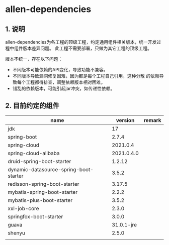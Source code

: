 # allen-dependencies

## 1. 说明
allen-dependencies为各工程的顶级工程，约定通用组件相关版本，统一开发过程中组件版本差异问题。
此工程不需要部署，只做为其它工程的顶级工程。

  版本不统一，存在以下问题：
 - 不同版本可能依赖的API变化，导致功能不兼容。
 - 不同版本导致漏洞修复困难，因为都是每个工程自己引用，这种分散
的依赖导致每个工程都得排查，调整依赖版本相对困难。
 - 错乱的依赖版本，可能引起jar冲突，如传递性依赖。

## 2. 目前约定的组件

|  name   | version    | remark |
|  ----  |------------| ----|
|  jdk  | 17         |  |
|  spring-boot  | 2.7.4      |     |
|  spring-cloud  | 2021.0.4   |     |
|  spring-cloud-alibaba  | 2021.0.4.0 |     |
|  druid-spring-boot-starter  | 1.2.12     |     |
|  dynamic-datasource-spring-boot-starter  | 3.5.2      |     |
|  redisson-spring-boot-starter | 3.17.5     |     |
|  mybatis-spring-boot-starter | 2.2.2      |  |
|  mybatis-plus-boot-starter | 3.5.2      |     |
|  xxl-job-core | 2.3.0      |     |
|  springfox-boot-starter | 3.0.0      |     |
|  guava | 31.0.1-jre |     |
|  shenyu | 2.5.0      |     |
|                              |            |     |
